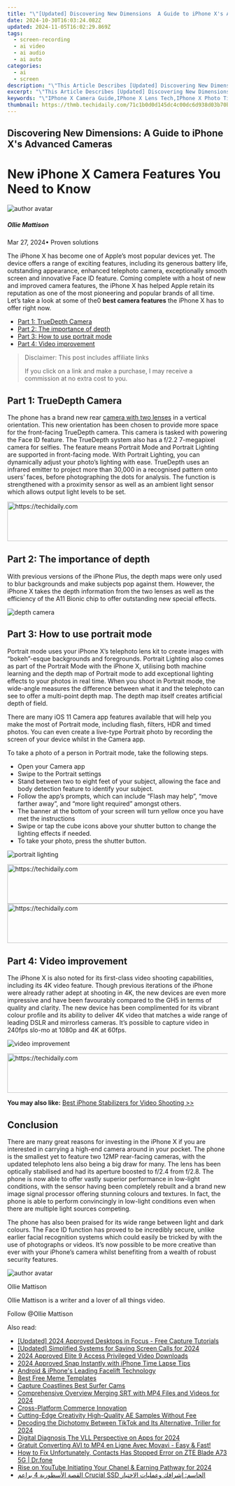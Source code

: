 ```yaml
---
title: "\"[Updated] Discovering New Dimensions  A Guide to iPhone X's Advanced Cameras for 2024\""
date: 2024-10-30T16:03:24.082Z
updated: 2024-11-05T16:02:29.869Z
tags: 
  - screen-recording
  - ai video
  - ai audio
  - ai auto
categories: 
  - ai
  - screen
description: "\"This Article Describes [Updated] Discovering New Dimensions: A Guide to iPhone X's Advanced Cameras for 2024\""
excerpt: "\"This Article Describes [Updated] Discovering New Dimensions: A Guide to iPhone X's Advanced Cameras for 2024\""
keywords: "\"IPhone X Camera Guide,IPhone X Lens Tech,IPhone X Photo Tips,X-Series Phone Cameras,Advanced iPhone X Zoom,New iPhone X Shutter Speed,Exploring iPhone X Images\""
thumbnail: https://thmb.techidaily.com/71c1b0d0d145dc4c00dc6d938d03b70bdf9ec4a8786caa41676fddc28bb6d867.jpg
---
```


## Discovering New Dimensions: A Guide to iPhone X's Advanced Cameras

# New iPhone X Camera Features You Need to Know

![author avatar](https://images.wondershare.com/filmora/article-images/ollie-mattison.jpg)

##### Ollie Mattison

 Mar 27, 2024• Proven solutions

 The iPhone X has become one of Apple’s most popular devices yet. The device offers a range of exciting features, including its generous battery life, outstanding appearance, enhanced telephoto camera, exceptionally smooth screen and innovative Face ID feature. Coming complete with a host of new and improved camera features, the iPhone X has helped Apple retain its reputation as one of the most pioneering and popular brands of all time. Let’s take a look at some of the0 **best camera features** the iPhone X has to offer right now.

* [Part 1: TrueDepth Camera](#part1)
* [Part 2: The importance of depth](#part2)
* [Part 3: How to use portrait mode](#part3)
* [Part 4: Video improvement](#part4)

>  Disclaimer: This post includes affiliate links
>
>  If you click on a link and make a purchase, I may receive a commission at no extra cost to you.
>

## Part 1: TrueDepth Camera

 The phone has a brand new rear [camera with two lenses](https://tools.techidaily.com/wondershare/filmora/download/) in a vertical orientation. This new orientation has been chosen to provide more space for the front-facing TrueDepth camera. This camera is tasked with powering the Face ID feature. The TrueDepth system also has a f/2.2 7-megapixel camera for selfies. The feature means Portrait Mode and Portrait Lighting are supported in front-facing mode. With Portrait Lighting, you can dynamically adjust your photo’s lighting with ease. TrueDepth uses an infrared emitter to project more than 30,000 in a recognised pattern onto users’ faces, before photographing the dots for analysis. The function is strengthened with a proximity sensor as well as an ambient light sensor which allows output light levels to be set.

<!-- affiliate ads begin -->
<a href="https://appsumo.8odi.net/c/5597632/2137395/7443" target="_top" id="2137395">
  <img src="//a.impactradius-go.com/display-ad/7443-2137395" border="0" alt="https://techidaily.com" width="728" height="90"/>
</a>
<img height="0" width="0" src="https://appsumo.8odi.net/i/5597632/2137395/7443" style="position:absolute;visibility:hidden;" border="0" />
<!-- affiliate ads end -->

## Part 2: The importance of depth

 With previous versions of the iPhone Plus, the depth maps were only used to blur backgrounds and make subjects pop against them. However, the iPhone X takes the depth information from the two lenses as well as the efficiency of the A11 Bionic chip to offer outstanding new special effects.

![depth camera](https://images.wondershare.com/filmora/article-images/depth-iphone.jpg)

## Part 3: How to use portrait mode

 Portrait mode uses your iPhone X’s telephoto lens kit to create images with “bokeh”-esque backgrounds and foregrounds. Portrait Lighting also comes as part of the Portrait Mode with the iPhone X, utilising both machine learning and the depth map of Portrait mode to add exceptional lighting effects to your photos in real time. When you shoot in Portrait mode, the wide-angle measures the difference between what it and the telephoto can see to offer a multi-point depth map. The depth map itself creates artificial depth of field.

 There are many iOS 11 Camera app features available that will help you make the most of Portrait mode, including flash, filters, HDR and timed photos. You can even create a live-type Portrait photo by recording the screen of your device whilst in the Camera app.

 To take a photo of a person in Portrait mode, take the following steps.

* Open your Camera app
* Swipe to the Portrait settings
* Stand between two to eight feet of your subject, allowing the face and body detection feature to identify your subject.
* Follow the app’s prompts, which can include “Flash may help”, “move farther away”, and “more light required” amongst others.
* The banner at the bottom of your screen will turn yellow once you have met the instructions
* Swipe or tap the cube icons above your shutter button to change the lighting effects if needed.
* To take your photo, press the shutter button.

![portrait lighting](https://images.wondershare.com/filmora/article-images/PortraitLighting.jpg)

<!-- affiliate ads begin -->
<a href="https://appsumo.8odi.net/c/5597632/2123735/7443" target="_top" id="2123735">
  <img src="//a.impactradius-go.com/display-ad/7443-2123735" border="0" alt="https://techidaily.com" width="600" height="90"/>
</a>
<img height="0" width="0" src="https://appsumo.8odi.net/i/5597632/2123735/7443" style="position:absolute;visibility:hidden;" border="0" />
<!-- affiliate ads end -->

<!-- affiliate ads begin -->
<a href="https://aligracehair.sjv.io/c/5597632/2135405/19272" target="_top" id="2135405">
  <img src="//a.impactradius-go.com/display-ad/19272-2135405" border="0" alt="https://techidaily.com" width="728" height="90"/>
</a>
<img height="0" width="0" src="https://aligracehair.sjv.io/i/5597632/2135405/19272" style="position:absolute;visibility:hidden;" border="0" />
<!-- affiliate ads end -->

## Part 4: Video improvement

 The iPhone X is also noted for its first-class video shooting capabilities, including its 4K video feature. Though previous iterations of the iPhone were already rather adept at shooting in 4K, the new devices are even more impressive and have been favourably compared to the GH5 in terms of quality and clarity. The new device has been complimented for its vibrant colour profile and its ability to deliver 4K video that matches a wide range of leading DSLR and mirrorless cameras. It’s possible to capture video in 240fps slo-mo at 1080p and 4K at 60fps.

![video improvement](https://images.wondershare.com/filmora/article-images/video-improvement.JPG)

<!-- affiliate ads begin -->
<a href="https://unicoeye.pxf.io/c/5597632/2134218/18498" target="_top" id="2134218">
  <img src="//a.impactradius-go.com/display-ad/18498-2134218" border="0" alt="https://techidaily.com" width="728" height="90"/>
</a>
<img height="0" width="0" src="https://unicoeye.pxf.io/i/5597632/2134218/18498" style="position:absolute;visibility:hidden;" border="0" />
<!-- affiliate ads end -->

**You may also like:** [Best iPhone Stabilizers for Video Shooting >>](https://tools.techidaily.com/wondershare/filmora/download/)

## Conclusion

 There are many great reasons for investing in the iPhone X if you are interested in carrying a high-end camera around in your pocket. The phone is the smallest yet to feature two 12MP rear-facing cameras, with the updated telephoto lens also being a big draw for many. The lens has been optically stabilised and had its aperture boosted to f/2.4 from f/2.8\. The phone is now able to offer vastly superior performance in low-light conditions, with the sensor having been completely rebuilt and a brand new image signal processor offering stunning colours and textures. In fact, the phone is able to perform convincingly in low-light conditions even when there are multiple light sources competing.

 The phone has also been praised for its wide range between light and dark colours. The Face ID function has proved to be incredibly secure, unlike earlier facial recognition systems which could easily be tricked by with the use of photographs or videos. It’s now possible to be more creative than ever with your iPhone’s camera whilst benefiting from a wealth of robust security features.

![author avatar](https://images.wondershare.com/filmora/article-images/ollie-mattison.jpg)

Ollie Mattison

Ollie Mattison is a writer and a lover of all things video.

Follow @Ollie Mattison


<ins class="adsbygoogle"
     style="display:block"
     data-ad-format="autorelaxed"
     data-ad-client="ca-pub-7571918770474297"
     data-ad-slot="1223367746"></ins>



<ins class="adsbygoogle"
     style="display:block"
     data-ad-client="ca-pub-7571918770474297"
     data-ad-slot="8358498916"
     data-ad-format="auto"
     data-full-width-responsive="true"></ins>


<span class="atpl-alsoreadstyle">Also read:</span>
<div><ul>
<li><a href="https://screen-video-capture.techidaily.com/updated-2024-approved-desktops-in-focus-free-capture-tutorials/"><u>[Updated] 2024 Approved Desktops in Focus - Free Capture Tutorials</u></a></li>
<li><a href="https://screen-mirroring-recording.techidaily.com/updated-simplified-systems-for-saving-screen-calls-for-2024/"><u>[Updated] Simplified Systems for Saving Screen Calls for 2024</u></a></li>
<li><a href="https://facebook-video-recording.techidaily.com/2024-approved-elite-9-access-privileged-video-downloads/"><u>2024 Approved Elite 9 Access Privileged Video Downloads</u></a></li>
<li><a href="https://fox-helps.techidaily.com/2024-approved-snap-instantly-with-iphone-time-lapse-tips/"><u>2024 Approved Snap Instantly with iPhone Time Lapse Tips</u></a></li>
<li><a href="https://extra-hints.techidaily.com/android-and-iphones-leading-facelift-technology/"><u>Android & iPhone's Leading Facelift Technology</u></a></li>
<li><a href="https://fox-friendly.techidaily.com/best-free-meme-templates/"><u>Best Free Meme Templates</u></a></li>
<li><a href="https://fox-friendly.techidaily.com/capture-coastlines-best-surfer-cams/"><u>Capture Coastlines Best Surfer Cams</u></a></li>
<li><a href="https://fox-friendly.techidaily.com/comprehensive-overview-merging-srt-with-mp4-files-and-videos-for-2024/"><u>Comprehensive Overview Merging SRT with MP4 Files and Videos for 2024</u></a></li>
<li><a href="https://fox-friendly.techidaily.com/cross-platform-commerce-innovation/"><u>Cross-Platform Commerce Innovation</u></a></li>
<li><a href="https://fox-friendly.techidaily.com/cutting-edge-creativity-high-quality-ae-samples-without-fee/"><u>Cutting-Edge Creativity High-Quality AE Samples Without Fee</u></a></li>
<li><a href="https://fox-friendly.techidaily.com/decoding-the-dichotomy-between-tiktok-and-its-alternative-triller-for-2024/"><u>Decoding the Dichotomy Between TikTok and Its Alternative, Triller for 2024</u></a></li>
<li><a href="https://fox-friendly.techidaily.com/digital-diagnosis-the-vll-perspective-on-apps-for-2024/"><u>Digital Diagnosis The VLL Perspective on Apps for 2024</u></a></li>
<li><a href="https://some-guidance.techidaily.com/gratuit-converting-avi-to-mp4-en-ligne-avec-movavi-easy-and-fast/"><u>Gratuit Converting AVI to MP4 en Ligne Avec Movavi - Easy & Fast!</u></a></li>
<li><a href="https://fix-guide.techidaily.com/how-to-fix-unfortunately-contacts-has-stopped-error-on-zte-blade-a73-5g-drfone-by-drfone-fix-android-problems-fix-android-problems/"><u>How to Fix Unfortunately, Contacts Has Stopped Error on ZTE Blade A73 5G | Dr.fone</u></a></li>
<li><a href="https://youtube-blog.techidaily.com/on-youtube-initiating-your-chanel-and-earning-pathway-for-2024/"><u>Rise on YouTube Initiating Your Chanel & Earning Pathway for 2024</u></a></li>
<li><a href="https://win-web3.techidaily.com/alksa-alastorya-4-braaam-crucial-ssd-alhasm-ishrafk-oaamlyat-alakhtyar/"><u>القصة الأسطورية 4 براعم Crucial SSD الحاسم: إشرافك وعمليات الاختيار</u></a></li>
</ul></div>

